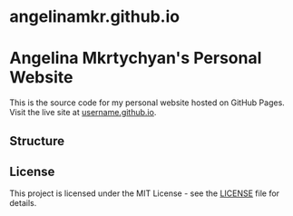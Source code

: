 # angelinamkr.github.io

# Angelina Mkrtychyan's Personal Website

This is the source code for my personal website hosted on GitHub Pages. Visit the live site at [username.github.io](https://username.github.io).

## Structure



## License

This project is licensed under the MIT License - see the [LICENSE](LICENSE) file for details.
